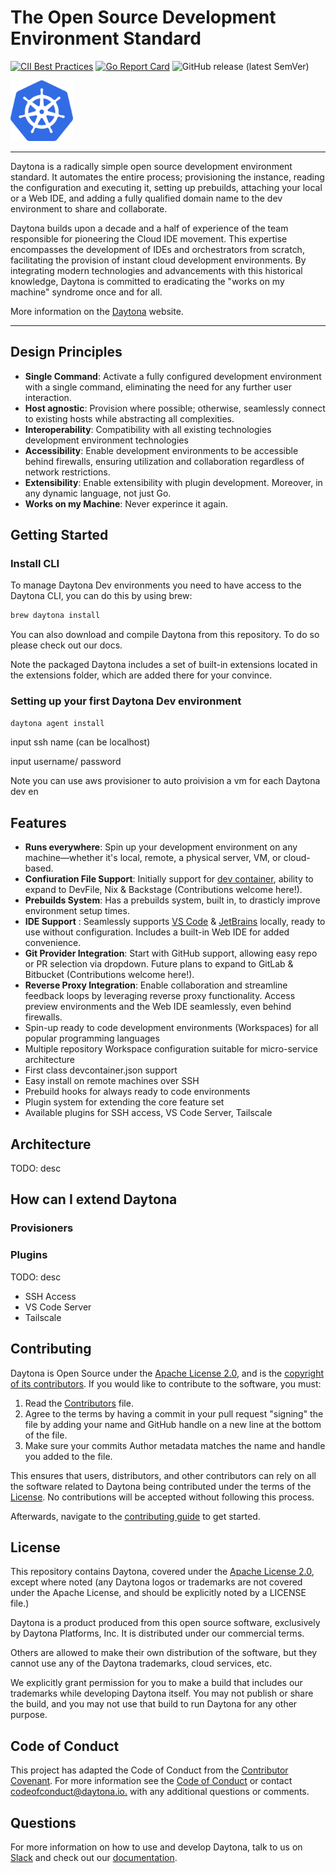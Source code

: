# The Open Source Development Environment Standard
[![CII Best Practices](https://bestpractices.coreinfrastructure.org/projects/569/badge)](https://bestpractices.coreinfrastructure.org/projects/569) [![Go Report Card](https://goreportcard.com/badge/github.com/kubernetes/kubernetes)](https://goreportcard.com/report/github.com/kubernetes/kubernetes) ![GitHub release (latest SemVer)](https://img.shields.io/github/v/release/kubernetes/kubernetes?sort=semver)

<img src="https://github.com/kubernetes/kubernetes/raw/master/logo/logo.png" width="100">

----
Daytona is a radically simple open source development environment standard. It automates the entire process; provisioning the instance, reading the configuration and executing it, setting up prebuilds, attaching your local or a Web IDE, and adding a fully qualified domain name to the dev environment to share and collaborate.

Daytona builds upon a decade and a half of experience of the team responsible for pioneering the Cloud IDE movement. This expertise encompasses the development of IDEs and orchestrators from scratch, facilitating the provision of instant cloud development environments. By integrating modern technologies and advancements with this historical knowledge,  Daytona is committed to eradicating the "works on my machine" syndrome once and for all.

More information on the [Daytona](https://daytona.io/) website.

----

## Design Principles
* __Single Command__: Activate a fully configured development environment with a single command, eliminating the need for any further user interaction.
* __Host agnostic__: Provision where possible; otherwise, seamlessly connect to existing hosts while abstracting all complexities.
* __Interoperability__: Compatibility with all existing technologies development environment technologies
* __Accessibility__: Enable development environments to be accessible behind firewalls, ensuring utilization and collaboration regardless of network restrictions.
* __Extensibility__: Enable extensibility with plugin development. Moreover, in any dynamic language, not just Go.
* __Works on my Machine__: Never experince it again.

## Getting Started


### Install CLI
To manage Daytona Dev environments you need to have access to the Daytona CLI, you can do this by using brew:

```bash
brew daytona install
```

You can also download and compile Daytona from this repository. To do so please check out our docs.

Note the packaged Daytona includes a set of built-in extensions located in the extensions folder, which are added there for your convince.

### Setting up your first Daytona Dev environment
```bash
daytona agent install
```

input ssh name (can be localhost)

input username/ password

Note you can use  aws provisioner to auto proivision a vm for each Daytona dev en


## Features
* __Runs everywhere__: Spin up your development environment on any machine—whether it's local, remote, a physical server, VM, or cloud-based.
* __Confiuration File Support__: Initially support for [dev container](https://containers.dev/), ability to expand to DevFile, Nix & Backstage (Contributions welcome here!).
* __Prebuilds System__: Has a prebuilds system, built in, to drasticly improve environment setup times.
* __IDE Support__ : Seamlessly supports [VS Code](https://github.com/microsoft/vscode) & [JetBrains](https://www.jetbrains.com/remote-development/gateway/) locally, ready to use without configuration. Includes a built-in Web IDE for added convenience.
* __Git Provider Integration__: Start with GitHub support, allowing easy repo or PR selection via dropdown. Future plans to expand to GitLab & Bitbucket (Contributions welcome here!).
* __Reverse Proxy Integration__: Enable collaboration and streamline feedback loops by leveraging reverse proxy functionality. Access preview environments and the Web IDE seamlessly, even behind firewalls.
* Spin-up ready to code development environments (Workspaces) for all popular programming languages
* Multiple repository Workspace configuration suitable for micro-service architecture
* First class devcontainer.json support
* Easy install on remote machines over SSH
* Prebuild hooks for always ready to code environments
* Plugin system for extending the core feature set
* Available plugins for SSH access, VS Code Server, Tailscale

## Architecture 
TODO: desc

## How can I extend Daytona
### Provisioners 
### Plugins


TODO: desc

* SSH Access
* VS Code Server
* Tailscale

## Contributing



Daytona is Open Source under the [Apache License 2.0](LICENSE), and is the [copyright of its contributors](NOTICE). If you would like to contribute to the software, you must:

1. Read the [Contributors](CONTRIBUTORS.md) file.
2. Agree to the terms by having a commit in your pull request "signing" the file by adding your name and GitHub handle on a new line at the bottom of the file.
3. Make sure your commits Author metadata matches the name and handle you added to the file.

This ensures that users, distributors, and other contributors can rely on all the software related to Daytona being contributed under the terms of the [License](LICENSE). No contributions will be accepted without following this process.

Afterwards, navigate to the [contributing guide](CONTRIBUTING.md) to get started.

## License



This repository contains Daytona, covered under the [Apache License 2.0](LICENSE), except where noted (any Daytona logos or trademarks are not covered under the Apache License, and should be explicitly noted by a LICENSE file.)

Daytona is a product produced from this open source software, exclusively by Daytona Platforms, Inc. It is distributed under our commercial terms.

Others are allowed to make their own distribution of the software, but they cannot use any of the Daytona trademarks, cloud services, etc.

We explicitly grant permission for you to make a build that includes our trademarks while developing Daytona itself. You may not publish or share the build, and you may not use that build to run Daytona for any other purpose.

## Code of Conduct


This project has adapted the Code of Conduct from the [Contributor Covenant](https://www.contributor-covenant.org/). For more information see the [Code of Conduct](CODE_OF_CONDUCT.md) or contact [codeofconduct@daytona.io.](mailto:codeofconduct@daytona.io) with any additional questions or comments.

## Questions


For more information on how to use and develop Daytona, talk to us on
[Slack](https://join.slack.com/t/daytonacommunity/shared_invite/zt-273yohksh-Q5YSB5V7tnQzX2RoTARr7Q) and check out our [documentation](https://www.daytona.io/docs/installation/server/).


